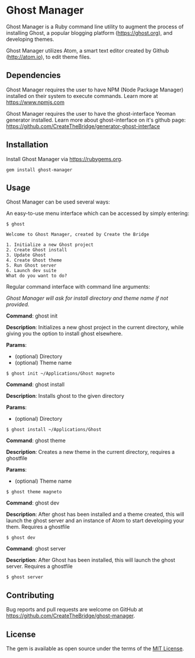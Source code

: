 # Ghost Manager

Ghost Manager is a Ruby command line utility to augment the process of installing Ghost, a popular blogging platform (https://ghost.org), and developing themes.

Ghost Manager utilizes Atom, a smart text editor created by Github (http://atom.io), to edit theme files.

## Dependencies

Ghost Manager requires the user to have NPM (Node Package Manager) installed on their system to execute commands. Learn more at https://www.npmjs.com

Ghost Manager requires the user to have the ghost-interface Yeoman generator installed.  Learn more about ghost-interface on it's github page: https://github.com/CreateTheBridge/generator-ghost-interface

## Installation

Install Ghost Manager via https://rubygems.org.
```
gem install ghost-manager
```

## Usage

Ghost Manager can be used several ways:

An easy-to-use menu interface which can be accessed by simply entering:
```
$ ghost

Welcome to Ghost Manager, created by Create the Bridge

1. Initialize a new Ghost project
2. Create Ghost install
3. Update Ghost
4. Create Ghost theme
5. Run Ghost server
6. Launch dev suite
What do you want to do?

```

Regular command interface with command line arguments:

_Ghost Manager will ask for install directory and theme name if not provided._

**Command**: ghost init

**Description**: Initializes a new ghost project in the current directory, while giving you the option to install ghost elsewhere.

**Params**:
+ (optional) Directory
+ (optional) Theme name

```
$ ghost init ~/Applications/Ghost magneto
```

**Command**: ghost install

**Description**: Installs ghost to the given directory

**Params**:
+ (optional) Directory

```
$ ghost install ~/Applications/Ghost
```

**Command**: ghost theme

**Description**: Creates a new theme in the current directory, requires a ghostfile

**Params**:
+ (optional) Theme name

```
$ ghost theme magneto
```

**Command**: ghost dev

**Description**: After ghost has been installed and a theme created, this will launch the ghost server and an instance of Atom to start developing your them. Requires a ghostfile

```
$ ghost dev
```

**Command**: ghost server

**Description**: After Ghost has been installed, this will launch the ghost server. Requires a ghostfile

```
$ ghost server
```

## Contributing

Bug reports and pull requests are welcome on GitHub at https://github.com/CreateTheBridge/ghost-manager.


## License

The gem is available as open source under the terms of the [MIT License](http://opensource.org/licenses/MIT).
